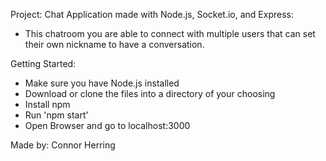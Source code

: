 Project:
Chat Application made with Node.js, Socket.io, and Express:
- This chatroom you are able to connect with multiple users that can set their own nickname to have a conversation.

Getting Started:
- Make sure you have Node.js installed
- Download or clone the files into a directory of your choosing
- Install npm
- Run 'npm start'
- Open Browser and go to localhost:3000

Made by: Connor Herring
